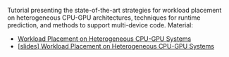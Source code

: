Tutorial presenting the state-of-the-art strategies for workload placement on heterogeneous CPU-GPU architectures, techniques for runtime prediction, and methods to support multi-device code. Material:

- [Workload Placement on Heterogeneous CPU-GPU Systems](https://www.vldb.org/pvldb/vol17/p4241-carvalho.pdf)
- [[slides] Workload Placement on Heterogeneous CPU-GPU Systems](https://github.com/athenarc/cpu-gpu/blob/main/tutorial/vldb24-gpucpu-tutorial.pdf)